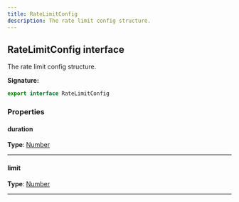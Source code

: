```yaml
---
title: RateLimitConfig
description: The rate limit config structure.
---
```


## RateLimitConfig interface

The rate limit config structure.

**Signature:**

```ts
export interface RateLimitConfig 
```

### Properties

#### duration



**Type**: [Number](https://developer.mozilla.org/en-US/docs/Web/JavaScript/Reference/Global_Objects/Number)

---

#### limit



**Type**: [Number](https://developer.mozilla.org/en-US/docs/Web/JavaScript/Reference/Global_Objects/Number)

---

